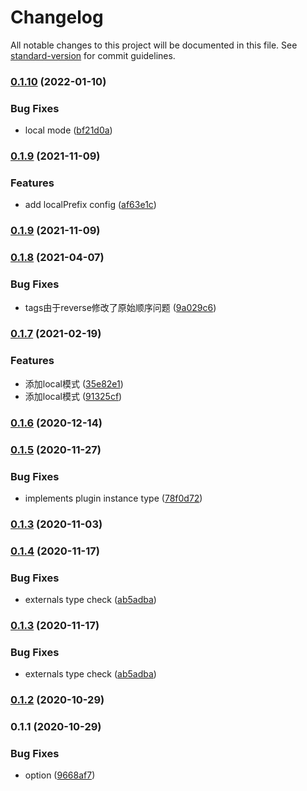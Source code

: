 # Changelog

All notable changes to this project will be documented in this file. See [standard-version](https://github.com/conventional-changelog/standard-version) for commit guidelines.

### [0.1.10](https://github.com/superwf/html-webpack-inject-externals-plugin/compare/v0.1.9...v0.1.10) (2022-01-10)


### Bug Fixes

* local mode ([bf21d0a](https://github.com/superwf/html-webpack-inject-externals-plugin/commit/bf21d0a9fbc02d9004f0ac4e5c21fa34fc9bf8fd))

### [0.1.9](https://github.com/superwf/html-webpack-inject-externals-plugin/compare/v0.1.8...v0.1.9) (2021-11-09)


### Features

* add localPrefix config ([af63e1c](https://github.com/superwf/html-webpack-inject-externals-plugin/commit/af63e1c7442dbd9df05abb05a708c4614defabc2))

### [0.1.9](https://github.com/superwf/html-webpack-inject-externals-plugin/compare/v0.1.8...v0.1.9) (2021-11-09)

### [0.1.8](https://github.com/superwf/html-webpack-inject-externals-plugin/compare/v0.1.7...v0.1.8) (2021-04-07)


### Bug Fixes

* tags由于reverse修改了原始顺序问题 ([9a029c6](https://github.com/superwf/html-webpack-inject-externals-plugin/commit/9a029c6c485b6f08a1739034e2b2fba1a7d55190))

### [0.1.7](https://github.com/superwf/html-webpack-inject-externals-plugin/compare/v0.1.6...v0.1.7) (2021-02-19)


### Features

* 添加local模式 ([35e82e1](https://github.com/superwf/html-webpack-inject-externals-plugin/commit/35e82e180d796b60352f2940b9e114ad44b45adb))
* 添加local模式 ([91325cf](https://github.com/superwf/html-webpack-inject-externals-plugin/commit/91325cfcb15209712d3b11ef4c0345f7a9ce19e5))

### [0.1.6](https://github.com/superwf/html-webpack-inject-externals-plugin/compare/v0.1.5...v0.1.6) (2020-12-14)

### [0.1.5](https://github.com/superwf/html-webpack-inject-externals-plugin/compare/v0.1.4...v0.1.5) (2020-11-27)


### Bug Fixes

* implements plugin instance type ([78f0d72](https://github.com/superwf/html-webpack-inject-externals-plugin/commit/78f0d72c3fdd3e7962289953658aac75b572a9ad))

### [0.1.3](https://github.com/superwf/html-webpack-inject-externals-plugin/compare/v0.1.2...v0.1.3) (2020-11-03)

### [0.1.4](https://github.com/superwf/html-webpack-inject-externals-plugin/compare/v0.1.2...v0.1.4) (2020-11-17)


### Bug Fixes

* externals type check ([ab5adba](https://github.com/superwf/html-webpack-inject-externals-plugin/commit/ab5adba11b11c8105d5c4176079c6e9d6db40200))

### [0.1.3](https://github.com/superwf/html-webpack-inject-externals-plugin/compare/v0.1.2...v0.1.3) (2020-11-17)


### Bug Fixes

* externals type check ([ab5adba](https://github.com/superwf/html-webpack-inject-externals-plugin/commit/ab5adba11b11c8105d5c4176079c6e9d6db40200))

### [0.1.2](https://github.com/superwf/html-webpack-inject-externals-plugin/compare/v0.1.1...v0.1.2) (2020-10-29)

### 0.1.1 (2020-10-29)


### Bug Fixes

* option ([9668af7](https://github.com/superwf/html-webpack-inject-externals-plugin/commit/9668af75d5dd729a9b09c0aeb299d9f03672d97b))

